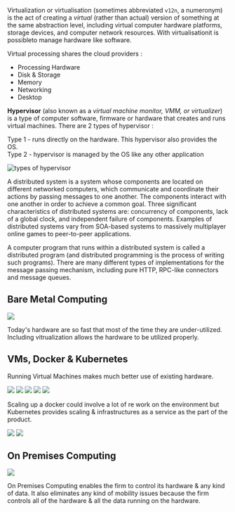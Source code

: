 
Virtualization or virtualisation (sometimes abbreviated `v12n`, a numeronym) is the act of creating a *virtual* (rather than actual) version of something at the same abstraction level, including virtual computer hardware platforms, storage devices, and computer network resources. With virtualisationit is possibleto manage hardware like software.

Virtual processing shares the cloud providers :

- Processing Hardware
- Disk & Storage
- Memory
- Networking
- Desktop

**Hypervisor** (also known as a _virtual machine monitor, VMM, or virtualizer_) is a type of computer software, firmware or hardware that creates and runs virtual machines. There are 2 types of hypervisor :

Type 1 - runs directly on the hardware. This hypervisor also provides the OS.  
Type 2 - hypervisor is managed by the OS like any other application

![types of hypervisor](/assets/images/20220917075011-1.png)

A distributed system is a system whose components are located on different networked computers, which communicate and coordinate their actions by passing messages to one another. The components interact with one another in order to achieve a common goal. Three significant characteristics of distributed systems are: concurrency of components, lack of a global clock, and independent failure of components. Examples of distributed systems vary from SOA-based systems to massively multiplayer online games to peer-to-peer applications.

A computer program that runs within a distributed system is called a distributed program (and distributed programming is the process of writing such programs). There are many different types of implementations for the message passing mechanism, including pure HTTP, RPC-like connectors and message queues.

## Bare Metal Computing
![](/assets/images/2022-10-14-07-37-34.png)

Today's hardware are so fast that most of the time they are under-utilized. Including vitrualization allows the hardware to be utilized properly.


## VMs, Docker & Kubernetes

Running Virtual Machines makes much better use of existing hardware.

![](/assets/images/2022-10-14-08-40-24.png)
![](/assets/images/2022-10-14-08-41-37.png)
![](/assets/images/2022-10-14-08-44-28.png)
![](/assets/images/2022-10-14-08-54-05.png)
![](/assets/images/2022-10-14-08-56-23.png)

Scaling up a docker could involve a lot of re work on the environment but Kubernetes provides scaling & infrastructures as a service as the part of the product.

![](/assets/images/2022-10-14-08-58-47.png)
![](/assets/images/2022-10-14-08-59-31.png)


## On Premises Computing

![](/assets/images/2022-10-14-09-02-53.png)

On Premises Computing enables the firm to control its hardware & any kind of data. It also eliminates any kind of mobility issues because the firm controls all of the hardware & all the data running on the hardware.